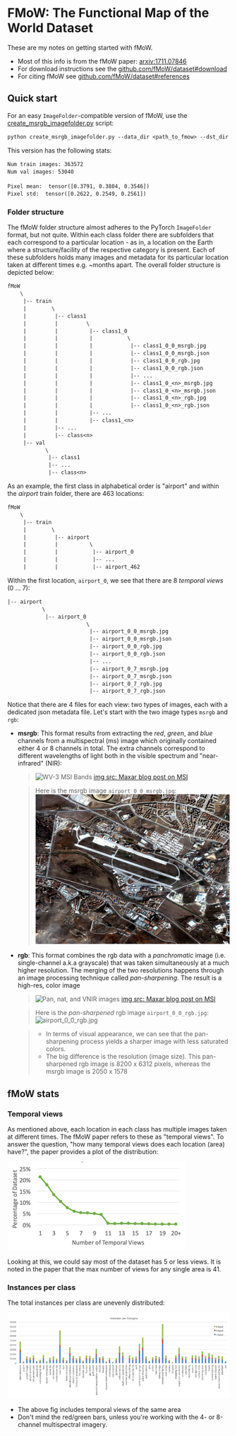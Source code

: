 # FMoW: The Functional Map of the World Dataset

These are my notes on getting started with fMoW.

- Most of this info is from the fMoW paper: [arxiv:1711.07846](https://arxiv.org/abs/1711.07846)
- For download instructions see the [github.com/fMoW/dataset#download](https://github.com/fMoW/dataset#download)
- For citing fMoW see [github.com/fMoW/dataset#references](https://github.com/fMoW/dataset#references)

## Quick start

For an easy `ImageFolder`-compatible version of fMoW, use the [create_msrgb_imagefolder.py](https://github.com/mlaico/fmow-helper/blob/main/scripts/create_msrgb_imagefolder.py) script:

```txt
python create_msrgb_imagefolder.py --data_dir <path_to_fmow> --dst_dir <path_to_new_dst>
```
This version has the following stats:
```txt
Num train images: 363572
Num val images: 53040

Pixel mean:  tensor([0.3791, 0.3804, 0.3546])
Pixel std:  tensor([0.2622, 0.2549, 0.2561])
```

### Folder structure

The fMoW folder structure almost adheres to the PyTorch `ImageFolder` format, but not quite.  Within each class folder there are subfolders that each correspond to a particular location - as in, a location on the Earth where a structure/facility of the respective category is present. Each of these subfolders holds many images and metadata for its particular location taken at different times e.g. ~months apart.  The overall folder structure is depicted below:

```txt
fMoW
    \
     |-- train
     |        \
     |         |-- class1
     |         |         \
     |         |          |-- class1_0
     |         |          |           \
     |         |          |            |-- class1_0_0_msrgb.jpg
     |         |          |            |-- class1_0_0_msrgb.json
     |         |          |            |-- class1_0_0_rgb.jpg
     |         |          |            |-- class1_0_0_rgb.json
     |         |          |            |-- ...
     |         |          |            |-- class1_0_<n>_msrgb.jpg
     |         |          |            |-- class1_0_<n>_msrgb.json
     |         |          |            |-- class1_0_<n>_rgb.jpg
     |         |          |            |-- class1_0_<n>_rgb.json
     |         |          |-- ...
     |         |          |-- class1_<n>
     |         |-- ...
     |         |-- class<n>
     |-- val
            \
             |-- class1
             |-- ...
             |-- class<n>
```

As an example, the first class in alphabetical order is "airport" and within the *airport* train folder, there are 463 locations:

```txt
fMoW
    \
     |-- train
     |        \
     |         |-- airport
     |         |          \
     |         |           |-- airport_0
     |         |           |-- ...
     |         |           |-- airport_462
```

Within the first location, `airport_0`, we see that there are 8 *temporal views* (0 ... 7):

```txt
|-- airport
           \
            |-- airport_0
                         \
                          |-- airport_0_0_msrgb.jpg
                          |-- airport_0_0_msrgb.json
                          |-- airport_0_0_rgb.jpg
                          |-- airport_0_0_rgb.json
                          |-- ...
                          |-- airport_0_7_msrgb.jpg
                          |-- airport_0_7_msrgb.json
                          |-- airport_0_7_rgb.jpg
                          |-- airport_0_7_rgb.json
```

Notice that there are 4 files for each view: two types of images, each with a dedicated json metadata file.  Let's start with the two image types `msrgb` and `rgb`:

 - **msrgb**: This format results from extracting the *red*, *green*, and *blue* channels from a multispectral (ms) image which originally contained either 4 or 8 channels in total. The extra channels correspond to different wavelengths of light both in the visible spectrum and "near-infrared" (NIR):

    > ![WV-3 MSI Bands](https://maxar-blog-assets.s3.amazonaws.com/uploads/blogImages/2017/11/multispectral_2-1.png)
    > [img src: Maxar blog post on MSI](https://blog.maxar.com/earth-intelligence/2017/uncovering-hidden-intelligence-with-multispectral-imagery)

    > Here is the msrgb image `airport_0_0_msrgb.jpg`:
    > ![airport_0_0_msrgb.jpg](images/airport_0_0_msrgb.jpg)

 - **rgb**: This format combines the rgb data with a *panchromatic* image (i.e. single-channel a.k.a grayscale) that was taken simultaneously at a much higher resolution. The merging of the two resolutions happens through an image processing technique called *pan-sharpening*.  The result is a high-res, color image

    > ![Pan, nat, and VNIR images]( https://maxar-blog-assets.s3.amazonaws.com/uploads/blogImages/2017/11/Visualizing-multispectral-imagery.png)
    > [img src: Maxar blog post on MSI](https://blog.maxar.com/earth-intelligence/2017/uncovering-hidden-intelligence-with-multispectral-imagery)

    > Here is the *pan-sharpened* rgb image `airport_0_0_rgb.jpg`:
    > ![airport_0_0_rgb.jpg](images/airport_0_0_rgb.jpg)

    > - In terms of visual appearance, we can see that the pan-sharpening process yields a sharper image with less saturated colors.
    > - The big difference is the resolution (image size).  This pan-sharpened rgb image is 8200 x 6312 pixels, whereas the msrgb image is 2050 x 1578


## fMoW stats

### Temporal views

As mentioned above, each location in each class has multiple images taken at different times.  The fMoW paper refers to these as "temporal views".  To answer the question, "how many temporal views does each location (area) have?", the paper provides a plot of the distribution:

![num_temporal_views.png](images/num_temporal_views.png)

Looking at this, we could say most of the dataset has 5 or less views.  It is noted in the paper that the max number of views for any single area is 41.

### Instances per class

The total instances per class are unevenly distributed:

![num_instances.png](images/num_instances.png)

- The above fig includes temporal views of the same area
- Don't mind the red/green bars, unless you're working with the 4- or 8-channel multispectral imagery.
